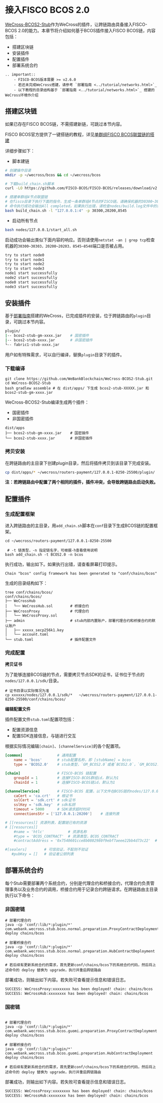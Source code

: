 # 接入FISCO BCOS 2.0

[WeCross-BCOS2-Stub](https://github.com/WeBankBlockchain/WeCross-BCOS2-Stub)作为WeCross的插件，让跨链路由具备接入FISCO-BCOS 2.0的能力。本章节将介绍如何基于BCOS插件接入FISCO BCOS链，内容包括：

* 搭建区块链
* 安装插件
* 配置插件
* 部署系统合约

```eval_rst
.. important::
    - FISCO-BCOS版本需要 >= v2.6.0
    - 若还未完成WeCross搭建，请参考 `部署指南 <../tutorial/networks.html>`_
    - 以下教程的目录结构基于 `部署指南 <../tutorial/networks.html>`_ 搭建的WeCross环境作介绍
```

## 搭建区块链

如果已存在FISCO BCOS链，不需搭建新链，可跳过本节内容。

FISCO BCOS官方提供了一键搭链的教程，详见[单群组FISCO BCOS联盟链的搭建](https://fisco-bcos-documentation.readthedocs.io/zh_CN/latest/docs/installation.html)

详细步骤如下：

- 脚本建链

```bash
# 创建操作目录
mkdir -p ~/wecross/bcos && cd ~/wecross/bcos

# 下载build_chain.sh脚本
curl -LO https://github.com/FISCO-BCOS/FISCO-BCOS/releases/download/v2.7.1/build_chain.sh && chmod u+x build_chain.sh

# 搭建单群组4节点联盟链
# 在fisco目录下执行下面的指令，生成一条单群组4节点的FISCO链。请确保机器的30300~30303，20200~20203，8545~8548端口没有被占用。
# 命令执行成功会输出All completed。如果执行出错，请检查nodes/build.log文件中的错误信息。
bash build_chain.sh -l "127.0.0.1:4" -p 30300,20200,8545
```

- 启动所有节点

```bash
bash nodes/127.0.0.1/start_all.sh
```

启动成功会输出类似下面内容的响应。否则请使用`netstat -an | grep tcp`检查机器的`30300~30303，20200~20203，8545~8548`端口是否被占用。

```bash
try to start node0
try to start node1
try to start node2
try to start node3
node1 start successfully
node2 start successfully
node0 start successfully
node3 start successfully
```

## 安装插件

基于[部署指南](../tutorial/networks.html)搭建的WeCross，已完成插件的安装，位于跨链路由的`plugin`目录，可跳过本节内容。

```bash
plugin/
|-- bcos2-stub-gm-xxxx.jar    # 国密插件
|-- bcos2-stub-xxxx.jar       # 非国密插件
└-- fabric1-stub-xxxx.jar
```

用户如有特殊需求，可以自行编译，替换`plugin`目录下的插件。

### 下载编译

```shell
git clone https://github.com/WeBankBlockchain/WeCross-BCOS2-Stub.git
cd WeCross-BCOS2-Stub
bash gradlew assemble # 在 dist/apps/ 下生成 bcos2-stub-XXXXX.jar 和 bcos2-stub-gm-xxxx.jar
```

WeCross-BCOS2-Stub编译生成两个插件：

- 国密插件
- 非国密插件

```shell
dist/apps
├── bcos2-stub-gm-xxxx.jar    # 国密插件
└── bcos2-stub-xxxx.jar       # 非国密插件
```

### 拷贝安装
在跨链路由的主目录下创建plugin目录，然后将插件拷贝到该目录下完成安装。

``` bash
cp dist/apps/* ~/wecross/routers-payment/127.0.0.1-8250-25500/plugin/
```

**注：若跨链路由中配置了两个相同的插件，插件冲突，会导致跨链路由启动失败。**


## 配置插件

### 生成配置框架

进入跨链路由的主目录，用`add_chain.sh`脚本在`conf`目录下生成BCOS链的配置框架。

```shell
cd ~/wecross/routers-payment/127.0.0.1-8250-25500

 # -t 链类型，-n 指定链名字，可根据-h查看使用说明
bash add_chain.sh -t BCOS2.0 -n bcos
```

执行成功，输出如下。如果执行出错，请查看屏幕打印提示。

```shell
Chain "bcos" config framework has been generated to "conf/chains/bcos"
```

生成的目录结构如下：

```shell
tree conf/chains/bcos/
conf/chains/bcos/
├── WeCrossHub
│   └── WeCrossHub.sol        # 桥接合约
├── WeCrossProxy              # 代理合约
│   └── WeCrossProxy.sol
├── admin                     # stub内部内置账户，部署代理合约和桥接合约的默认账户
│   ├── xxxxx_secp256k1.key
│   └── account.toml
└── stub.toml                 # 插件配置文件
```

### 完成配置

**拷贝证书**

为了能够连接BCOS链的节点，需要拷贝节点SDK的证书，证书位于节点的`nodes/127.0.0.1/sdk/`目录。

```shell
# 证书目录以实际情况为准
cp xxxxxx/nodes/127.0.0.1/sdk/*   ~/wecross/routers-payment/127.0.0.1-8250-25500/conf/chains/bcos/
```

**编辑配置文件**

插件配置文件`stub.toml`配置项包括：

- 配置资源信息
- 配置SDK连接信息，与链进行交互

根据实际情况编辑`[chain]`、`[channelService]`的各个配置项。

```toml
[common]                # 通用配置
    name = 'bcos'       # stub配置名称，即 [stubName] = bcos
    type = 'BCOS2.0'    # stub类型，`GM_BCOS2.0`或者`BCOS2.0`，`GM_BCOS2.0`国密类型，`BCOS2.0`非国密类型

[chain]                 # FISCO-BCOS 链配置
    groupId = 1         # 连接FISCO-BCOS群组id，默认为1
    chainId = 1         # 连接FISCO-BCOS链id，默认为1

[channelService]        # FISCO-BCOS 配置，以下文件在BCOS链的nodes/127.0.0.1/sdk目录下拷贝
    caCert = 'ca.crt'   # 根证书
    sslCert = 'sdk.crt' # sdk证书
    sslKey = 'sdk.key'  # sdk私钥
    timeout = 5000      # SDK请求超时时间
    connectionsStr = ['127.0.0.1:20200']    # 连接列表

# [[resources]] 资源列表，配置链已有的资源
# [[resources]]
    #name = 'htlc'           # 资源名称
    #type = 'BCOS_CONTRACT'  # 资源类型，BCOS_CONTRACT
    #contractAddress = '0x7540601cce8b0802980f9ebf7aeee22bb4d73c22'  # 合约地址

#[sealers]        # 可信验证，不配则不验证
   #pubKey = []   # 验证者公钥列表
```

## 部署系统合约

每个Stub需要部署两个系统合约，分别是代理合约和桥接合约，代理合约负责管理事务以及业务合约的调用，桥接合约用于记录合约跨链请求。在跨链路由主目录执行以下命令：

### 非国密链

```shell
# 部署代理合约
java -cp 'conf/:lib/*:plugin/*' com.webank.wecross.stub.bcos.normal.preparation.ProxyContractDeployment deploy chains/bcos

# 部署桥接合约
java -cp 'conf/:lib/*:plugin/*' com.webank.wecross.stub.bcos.normal.preparation.HubContractDeployment deploy chains/bcos

# 若后续有更新系统合约的需求，首先更新conf/chains/bcos下的系统合约代码，然后将上述命令的 deploy 替换为 upgrade，执行并重启跨链路由
```

部署成功，则输出如下内容。若失败可查看提示信息和错误日志。

``` bash 
SUCCESS: WeCrossProxy:xxxxxxxx has been deployed! chain: chains/bcos
SUCCESS: WeCrossHub:xxxxxxxx has been deployed! chain: chains/bcos
```

### 国密链

```shell

# 部署代理合约
java -cp 'conf/:lib/*:plugin/*' com.webank.wecross.stub.bcos.guomi.preparation.ProxyContractDeployment deploy chains/bcos

# 部署桥接合约
java -cp 'conf/:lib/*:plugin/*' com.webank.wecross.stub.bcos.guomi.preparation.HubContractDeployment deploy chains/bcos

# 若后续有更新系统合约的需求，首先更新conf/chains/bcos下的系统合约代码，然后将上述命令的 deploy 替换为 upgrade，执行并重启跨链路由
```

部署成功，则输出如下内容。若失败可查看提示信息和错误日志。

``` bash 
SUCCESS: WeCrossProxy:xxxxxxxx has been deployed! chain: chains/bcos
SUCCESS: WeCrossHub:xxxxxxxx has been deployed! chain: chains/bcos
```

